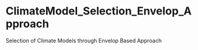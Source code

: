 # ClimateModel_Selection_Envelop_Approach
Selection of Climate Models through Envelop Based Approach
